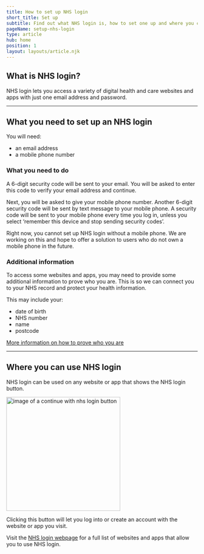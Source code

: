 ```yaml
---
title: How to set up NHS login
short_title: Set up
subtitle: Find out what NHS login is, how to set one up and where you can use it.
pageName: setup-nhs-login
type: article
hub: home
position: 1
layout: layouts/article.njk
---
```


## What is NHS login?

NHS login lets you access a variety of digital health and care websites and apps with just one email address and password.

---

## What you need to set up an NHS login

You will need:

- an email address
- a mobile phone number

### What you need to do

A 6-digit security code will be sent to your email. You will be asked to enter this code to verify your email address and continue.

Next, you will be asked to give your mobile phone number. Another 6-digit security code will be sent by text message to your mobile phone. A security code will be sent to your mobile phone every time you log in, unless you select ‘remember this device and stop sending security codes’.

Right now, you cannot set up NHS login without a mobile phone. We are working on this and hope to offer a solution to users who do not own a mobile phone in the future.

### Additional information

To access some websites and apps, you may need to provide some additional information to prove who you are. This is so we can connect you to your NHS record and protect your health information.

This may include your:

- date of birth
- NHS number
- name
- postcode

[More information on how to prove who you are](/provewhoyouare 'More information on how to prove who you are')

---

## Where you can use NHS login

NHS login can be used on any website or app that shows the NHS login button.

<img src="/images/nhs-button.svg" class="nhsuk-u-margin-bottom-4" alt="image of a continue with nhs login button" width="300px" />

Clicking this button will let you log into or create an account with the website or app you visit.

Visit the [NHS login webpage](https://www.nhs.uk/using-the-nhs/nhs-services/nhs-login/ 'NHS login webpage') for a full list of websites and apps that allow you to use NHS login.
